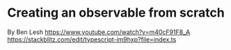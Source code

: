 # Creating an observable from scratch

By Ben Lesh
https://www.youtube.com/watch?v=m40cF91F8_A
https://stackblitz.com/edit/typescript-im9hxp?file=index.ts
